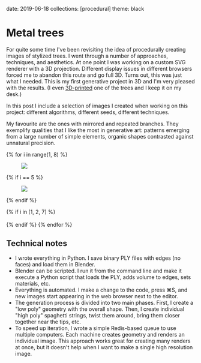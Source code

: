 date: 2019-06-18
collections: [procedural]
theme: black

Metal trees
===========

For quite some time I've been revisiting the idea of procedurally
creating images of stylized trees.  I went through a number of
approaches, techniques, and aesthetics.  At one point I was working
on a custom SVG renderer with a 3D projection.  Different display
issues in different browsers forced me to abandon this route and go
full 3D.  Turns out, this was just what I needed.  This is my first
generative project in 3D and I'm very pleased with the results. (I even
[3D-printed](https://www.instagram.com/p/BwrbYAnlCcz/) one of the trees
and I keep it on my desk.)

In this post I include a selection of images I created when working
on this project: different algorithms, different seeds, different
techniques.

My favourite are the ones with mirrored and repeated branches.  They
exemplify qualities that I like the most in generative art: patterns
emerging from a large number of simple elements, organic shapes
contrasted against unnatural precision.

{% for i in range(1, 8) %}
<figure class="full-width">
    <img data='{"max_width": 3240, "max_height": 1920}' src="triptychs/{{ i }}.png"/>
</figure>

{% if i == 5 %}
<figure class="full-width">
    <img data='{"max_width": 3240, "max_height": 2778}' src="big.png"/>
</figure>
{% endif %}

{% if i in [1, 2, 7] %}
<br/>
<br/>
{% endif %}
{% endfor %}


Technical notes
---------------

- I wrote everything in Python. I save binary PLY files with edges
  (no faces) and load them in Blender.
- Blender can be scripted. I run it from the command line and make it
  execute a Python script that loads the PLY, adds volume to edges, sets
  materials, etc.
- Everything is automated. I make a change to the code, press ⌘S,
  and new images start appearing in the web browser next to the editor.
- The generation process is divided into two main phases.  First, I create
  a "low poly" geometry with the overall shape.  Then, I create individual
  "high poly" spaghetti strings, twist them around, bring them closer
  together near the tips, etc.
- To speed up iteration, I wrote a simple Redis-based queue to use
  multiple computers.  Each machine creates geometry and renders an
  individual image.  This approach works great for creating many renders
  at once, but it doesn't help when I want to make a single high resolution
  image.
